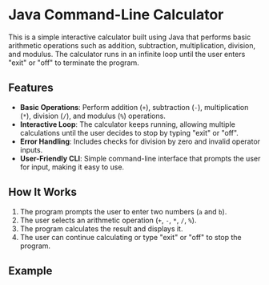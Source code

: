 # Java Command-Line Calculator

This is a simple interactive calculator built using Java that performs basic arithmetic operations such as addition, subtraction, multiplication, division, and modulus. The calculator runs in an infinite loop until the user enters "exit" or "off" to terminate the program.

## Features

- **Basic Operations**: Perform addition (`+`), subtraction (`-`), multiplication (`*`), division (`/`), and modulus (`%`) operations.
- **Interactive Loop**: The calculator keeps running, allowing multiple calculations until the user decides to stop by typing "exit" or "off".
- **Error Handling**: Includes checks for division by zero and invalid operator inputs.
- **User-Friendly CLI**: Simple command-line interface that prompts the user for input, making it easy to use.

## How It Works

1. The program prompts the user to enter two numbers (`a` and `b`).
2. The user selects an arithmetic operation (`+`, `-`, `*`, `/`, `%`).
3. The program calculates the result and displays it.
4. The user can continue calculating or type "exit" or "off" to stop the program.

## Example

